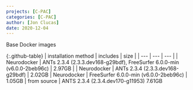 ```yaml
---
projects: [C-PAC]
categories: [C-PAC]
author: [Jon Clucas]
date: 2020-12-04
---
```

Base Docker images
<!--more-->

{:.github-table}
| installation method | includes | size |
| --- | --- | --- |
| Neurodocker | ANTs 2.3.4 (2.3.3.dev168-g29bdf), FreeSurfer 6.0.0-min (v6.0.0-2beb96c) | 2.97GB |
| Neurodocker | ANTs 2.3.4 (2.3.3.dev168-g29bdf) | 2.02GB
| Neurodocker | FreeSurfer 6.0.0-min (v6.0.0-2beb96c) | 1.05GB
| from source | ANTS 2.3.4 (2.3.4.dev170-g11953) 7.61GB
